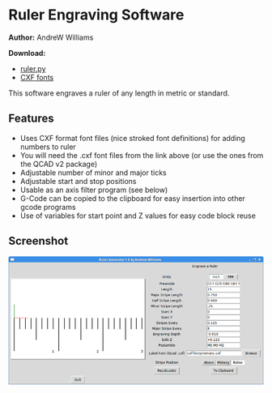 Ruler Engraving Software
========================

**Author:** AndreW Williams

**Download:** 
* [ruler.py](https://github.com/linuxcnc/simple-gcode-generators/raw/master/ruler/ruler.py)
* [CXF fonts](cxf-fonts)

This software engraves a ruler of any length in metric or standard.

Features
--------

* Uses CXF format font files (nice stroked font definitions) for adding numbers to ruler
* You will need the .cxf font files from the link above (or use the ones from the QCAD v2 package)
* Adjustable number of minor and major ticks
* Adjustable start and stop positions
* Usable as an axis filter program (see below)
* G-Code can be copied to the clipboard for easy insertion into other gcode programs
* Use of variables for start point and Z values for easy code block reuse

Screenshot
-----------

![Screenshot of ruler.py](ruler-screenshot.png)

